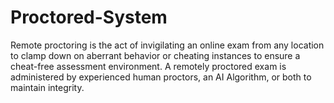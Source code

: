# Proctored-System
Remote proctoring is the act of invigilating an online exam from any location to clamp down on aberrant behavior or cheating instances to ensure a cheat-free assessment environment. A remotely proctored exam is administered by experienced human proctors, an AI Algorithm, or both to maintain integrity. 
